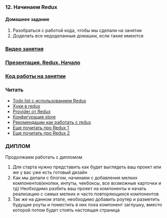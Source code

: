 ### 12. Начинаем Redux

#### Домашнее задание

1. Разобраться с работой кода, чтобы мы сделали на занятии
2. Доделать все недоделанные домашки, если такие имеются

### [Видео занятия](https://drive.google.com/file/d/1uf84BBL5D83xxbii1gezoD1yr5pChVpR/view?usp=sharing)

### [Презентация. Redux. Начало](https://drive.google.com/file/d/1jhL2jNxf5vavbPIbF6w5cRGTSTjgNG-U/view?usp=sharing)

### [Код работы на занятии](../classWork)

### Читать

- [Todo list c использованием Redux](https://www.youtube.com/watch?v=ETWABFYv0GM)
- [Хуки в redux](https://react-redux.js.org/api/hooks)
- [Provider от Redux](https://react-redux.js.org/api/provider)
- [Конфигурация store](https://redux.js.org/usage/configuring-your-store)
- [Рекомендации как работать с redux](https://redux.js.org/usage/reducing-boilerplate)
- [Еще почитать про Redux 1](https://habr.com/ru/post/439104/)
- [Еще почитать про Redux 2](https://medium.com/devschacht/redux-step-by-step-e6c42a9b00cd)

### ДИПЛОМ

Продолжаем работать с дипломом

1. Для старта нужно представить как будет выглядеть ваш проект или же у вас уже есть готовый дизайн
2. Как мы делали с блогом, начинаем с добавления мелких компонентов(кнопки, инпуты, чекбоксы, все возможные карточки и тд)
   Необходимо разбить ваш проект на компоненты и начать реализацию с самых мелких и часто повторяющихся компонентов
3. Так же на данном этапе, необходимо добавить роутер и разметить будущие роуты и поместить в них пока компонент заглушку, вместо которой потом будет стоять настоящая страница

